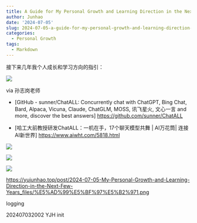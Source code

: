 ```yaml
---
title: A Guide for My Personal Growth and Learning Direction in the Next Few Years
author: Junhao
date: '2024-07-05'
slug: 2024-07-05-a-guide-for-my-personal-growth-and-learning-direction-in-the-next-few-years
categories:
  - Personal Growth
tags:
  - Markdown
---
```

接下来几年我个人成长和学习方向的指引：

![](/post/2024-07-05-My-Personal-Growth-and-Learning-Direction-in-the-Next-Few-Years_files/Python人的大模型机会-孙志岗老师.png)


via 孙志岗老师

- [GitHub - sunner/ChatALL: Concurrently chat with ChatGPT, Bing Chat, Bard, Alpaca, Vicuna, Claude, ChatGLM, MOSS, 讯飞星火, 文心一言 and more, discover the best answers] https://github.com/sunner/ChatALL

- [哈工大前教授研发ChatALL：一机在手，17个聊天模型共舞 | AI万花筒| 连接AI新世界] https://www.aiwht.com/5818.html  

![](/post/2024-07-05-My-Personal-Growth-and-Learning-Direction-in-the-Next-Few-Years_files/孙志岗1.png)

![](/post/2024-07-05-My-Personal-Growth-and-Learning-Direction-in-the-Next-Few-Years_files/孙志岗2.png)

![](/post/2024-07-05-My-Personal-Growth-and-Learning-Direction-in-the-Next-Few-Years_files/孙志岗3.png)



https://yujunhao.top/post/2024-07-05-My-Personal-Growth-and-Learning-Direction-in-the-Next-Few-Years_files/%E5%AD%99%E5%BF%97%E5%B2%971.png

logging

202407032002 YJH init

